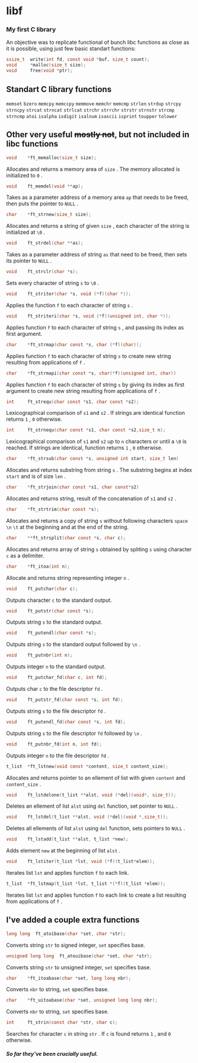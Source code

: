 # libf
### My first C library

An objective was to replicate functional of bunch libc functions as close as it is possible, using just few basic standart functions:
```c
ssize_t  write(int fd, const void *buf, size_t count);
void     *malloc(size_t size);
void     free(void *ptr);
```

## Standart C library functions
`memset` `bzero` `memcpy` `memccpy` `memmove` `memchr` `memcmp` `strlen` `strdup` `strcpy` `strncpy` `strcat` `strncat` `strlcat` `strchr` `strrchr` `strstr` `strnstr` `strcmp` `strncmp` `atoi` `isalpha` `isdigit` `isalnum` `isascii` `isprint` `toupper` `tolower`

## Other very useful ~~mostly not~~, but not included in libc functions
```c
void    *ft_memalloc(size_t size);
```
Allocates and returns a memory area of `size` . The memory allocated is initialized to `0` .
```c
void    ft_memdel(void **ap);
```
Takes as a parameter address of a memory area `ap` that needs to be freed, then puts the pointer to `NULL` .
```c
char    *ft_strnew(size_t size);
```
Allocates and returns a string of given `size` , each character of the string is initialized at `\0` .
```c
void    ft_strdel(char **as);
```
Takes as a parameter address of string `as` that need to be freed, then sets its pointer to `NULL` .
```c
void    ft_strclr(char *s);
```
Sets every character of string `s` to `\0` .
```c
void    ft_striter(char *s, void (*f)(char *));
```
Applies the function `f` to each character of string `s` .
```c
void    ft_striteri(char *s, void (*f)(unsigned int, char *));
```
Applies function `f` to each character of string `s` , and passing its index as first argument.
```c
char    *ft_strmap(char const *s, char (*f)(char));
```
Applies function `f` to each character of string `s` to create new string resulting from applications of `f` .
```c
char    *ft_strmapi(char const *s, char(*f)(unsigned int, char))
```
Applies function `f` to each character of string `s` by giving its index as first argument to create new string resulting from applications of `f` .
```c
int     ft_strequ(char const *s1, char const *s2);
```
Lexicographical comparison of `s1` and `s2` . If strings are identical function returns `1` , `0` otherwise.
```c
int     ft_strnequ(char const *s1, char const *s2,size_t n);
```
Lexicographical comparison of `s1` and `s2` up to `n` characters or until a `\0` is reached. If strings are identical, function returns `1` , `0` otherwise.
```c
char    *ft_strsub(char const *s, unsigned int start, size_t len)
```
Allocates and returns substring from string `s` . The substring begins at index `start` and is of size `len` .
```c
char    *ft_strjoin(char const *s1, char const*s2)
```
Allocates and returns string, result of the concatenation of `s1` and `s2` .
```c
char    *ft_strtrim(char const *s);
```
Allocates and returns a copy of string `s` without following characters `space` `\n` `\t` at the beginning and at the end of the string.
```c
char    **ft_strsplit(char const *s, char c);
```
Allocates and returns array of string `s` obtained by spliting `s` using character `c` as a delimiter.
```c
char    *ft_itoa(int n);
```
Allocate and returns string representing integer `n` .
```c
void    ft_putchar(char c);
```
Outputs character `c` to the standard output.
```c
void    ft_putstr(char const *s);
```
Outputs string `s` to the standard output.
```c
void    ft_putendl(char const *s);
```
Outputs string `s` to the standard output followed by `\n` .
```c
void    ft_putnbr(int n);
```
Outputs integer `n` to the standard output.
```c
void    ft_putchar_fd(char c, int fd);
```
Outputs char `c` to the file descriptor `fd` .
```c
void    ft_putstr_fd(char const *s, int fd);
```
Outputs string `s` to the file descriptor `fd` .
```c
void    ft_putendl_fd(char const *s, int fd);
```
Outputs string `s` to the file descriptor `fd` followed by `\n` .
```c
void    ft_putnbr_fd(int n, int fd);
```
Outputs integer `n` to the file descriptor `fd` .
```c
t_list  *ft_lstnew(void const *content, size_t content_size);
```
Allocates and returns pointer to an ellement of list with given `content` and `content_size` .
```c
void    ft_lstdelone(t_list **alst, void (*del)(void*, size_t));
```
Deletes an ellement of list `alst` using `del` function, set pointer to `NULL` .
```c
void    ft_lstdel(t_list **alst, void (*del)(void *,size_t));
```
Deletes all ellements of list `alst` using `del` function, sets pointers to `NULL` .
```c
void    ft_lstadd(t_list **alst, t_list *new);
```
Adds element `new` at the beginning of list `alst` .
```c
void    ft_lstiter(t_list *lst, void (*f)(t_list*elem));
```
Iterates list `lst` and applies function `f` to each link.
```c
t_list  *ft_lstmap(t_list *lst, t_list *(*f)(t_list *elem));
```
Iterates list `lst` and applies function `f` to each link to create a list resulting from applications of `f` .

## I've added a couple extra functions
```c
long long  ft_atoibase(char *set, char *str);
```
Converts string `str` to signed integer, `set` specifies base.
```c
unsigned long long  ft_atouibase(char *set, char *str);
```
Converts string `str` to unsigned integer, `set` specifies base.
```c
char    *ft_itoabase(char *set, long long nbr);
```
Converts `nbr` to string, `set` specifies base.
```c
char    *ft_uitoabase(char *set, unsigned long long nbr);
```
Converts `nbr` to string, `set` specifies base.
```c
int     ft_strin(const char *str, char c);
```
Searches for character `c` in string `str` . If `c` is found returns `1` , and `0` otherwise.

##### So far they've been crucially useful.
